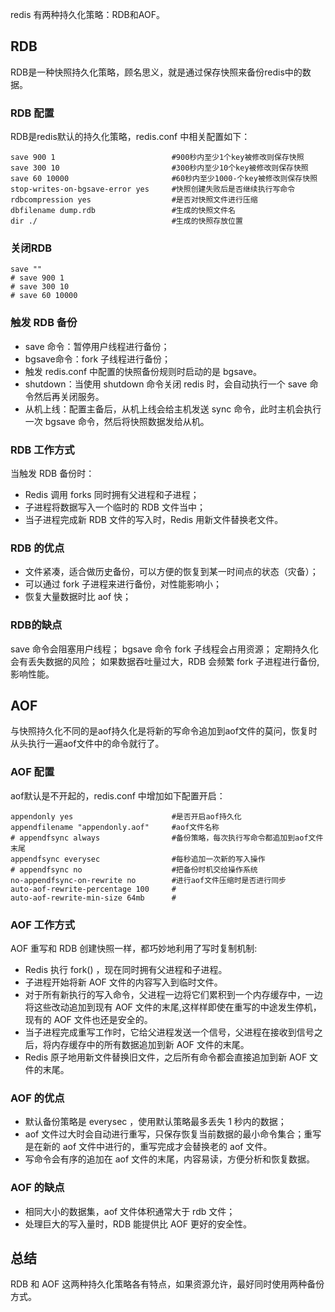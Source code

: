 
redis 有两种持久化策略：RDB和AOF。

## RDB

RDB是一种快照持久化策略，顾名思义，就是通过保存快照来备份redis中的数据。

### RDB 配置
RDB是redis默认的持久化策略，redis.conf 中相关配置如下：

```
save 900 1                          #900秒内至少1个key被修改则保存快照
save 300 10                         #300秒内至少10个key被修改则保存快照
save 60 10000                       #60秒内至少1000-个key被修改则保存快照
stop-writes-on-bgsave-error yes     #快照创建失败后是否继续执行写命令
rdbcompression yes                  #是否对快照文件进行压缩
dbfilename dump.rdb                 #生成的快照文件名
dir ./                              #生成的快照存放位置
```

### 关闭RDB

```
save ""
# save 900 1
# save 300 10
# save 60 10000 
```

### 触发 RDB 备份

* save 命令：暂停用户线程进行备份；
* bgsave命令：fork 子线程进行备份；
* 触发 redis.conf 中配置的快照备份规则时启动的是 bgsave。
* shutdown：当使用 shutdown 命令关闭 redis 时，会自动执行一个 save 命令然后再关闭服务。
* 从机上线：配置主备后，从机上线会给主机发送 sync 命令，此时主机会执行一次 bgsave 命令，然后将快照数据发给从机。


### RDB 工作方式

当触发 RDB 备份时：
* Redis 调用 forks 同时拥有父进程和子进程；
* 子进程将数据写入一个临时的 RDB 文件当中；
* 当子进程完成新 RDB 文件的写入时，Redis 用新文件替换老文件。

### RDB 的优点

* 文件紧凑，适合做历史备份，可以方便的恢复到某一时间点的状态（灾备）；
* 可以通过 fork 子进程来进行备份，对性能影响小；
* 恢复大量数据时比 aof 快；


### RDB的缺点

save 命令会阻塞用户线程；
bgsave 命令 fork 子线程会占用资源；
定期持久化会有丢失数据的风险；
如果数据吞吐量过大，RDB 会频繁 fork 子进程进行备份,影响性能。

## AOF

与快照持久化不同的是aof持久化是将新的写命令追加到aof文件的莫问，恢复时从头执行一遍aof文件中的命令就行了。

### AOF 配置

aof默认是不开起的，redis.conf 中增加如下配置开启：

```
appendonly yes                      #是否开启aof持久化
appendfilename "appendonly.aof"     #aof文件名称
# appendfsync always                #备份策略，每次执行写命令都追加到aof文件末尾
appendfsync everysec                #每秒追加一次新的写入操作
# appendfsync no                    #把备份时机交给操作系统
no-appendfsync-on-rewrite no        #进行aof文件压缩时是否进行同步
auto-aof-rewrite-percentage 100     #
auto-aof-rewrite-min-size 64mb      #
```

### AOF 工作方式

AOF 重写和 RDB 创建快照一样，都巧妙地利用了写时复制机制:
* Redis 执行 fork() ，现在同时拥有父进程和子进程。
* 子进程开始将新 AOF 文件的内容写入到临时文件。
* 对于所有新执行的写入命令，父进程一边将它们累积到一个内存缓存中，一边将这些改动追加到现有 AOF 文件的末尾,这样样即使在重写的中途发生停机，现有的 AOF 文件也还是安全的。
* 当子进程完成重写工作时，它给父进程发送一个信号，父进程在接收到信号之后，将内存缓存中的所有数据追加到新 AOF 文件的末尾。
* Redis 原子地用新文件替换旧文件，之后所有命令都会直接追加到新 AOF 文件的末尾。

### AOF 的优点

* 默认备份策略是 everysec ，使用默认策略最多丢失 1 秒内的数据；
* aof 文件过大时会自动进行重写，只保存恢复当前数据的最小命令集合；重写是在新的 aof 文件中进行的，重写完成才会替换老的 aof 文件。
* 写命令会有序的追加在 aof 文件的末尾，内容易读，方便分析和恢复数据。

### AOF 的缺点

* 相同大小的数据集，aof 文件体积通常大于 rdb 文件；
* 处理巨大的写入量时，RDB 能提供比 AOF 更好的安全性。

## 总结

RDB 和 AOF 这两种持久化策略各有特点，如果资源允许，最好同时使用两种备份方式。